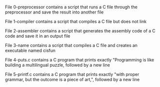 File 0-preprocessor contains a script that runs a C file through the preprocessor and save the result into another file

File 1-compiler contains a script that compiles a C file but does not link

File 2-assembler contains a script that generates the assembly code of a C code and save it in an output file

File 3-name contains a script that compiles a C file and creates an executable named cisfun

File 4-puts.c contains a C program that prints exactly "Programming is like building a multilingual puzzle, followed by a new line

File 5-printf.c contains a C program that prints exactly "with proper grammar, but the outcome is a piece of art,", followed by a new line


